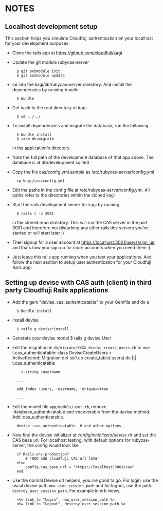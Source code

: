 NOTES
======

Localhost development setup
-----------------------------
 
This section helps you simulate Cloudfuji authentication on your localhost for your development purposes.

* Clone the rails app at <https://github.com/cloudfuji/kagi>

* Update the git module rubycas-server

        $ git submodule init
        $ git submodule update

* cd into the kagi/lib/rubycas-server directory. And install the dependencies by running bundle

        $ bundle

* Get back to the root directory of kagi.

        $ cd ../../

* To install dependencies and migrate the database, run the following

        $ bundle install
        $ rake db:migrate
 
  in the application's directory.

* Note the full path of the development database of that app above. The database is at db/development.sqlite3

* Copy the file cas/config.yml.sample as /etc/rubycas-server/config.yml

        cp kagi/cas/config.yml

* Edit the paths in the config file at /etc/rubycas-server/config.yml. All paths refer to the directories within the cloned kagi

* Start the rails development server for kagi by running

        $ rails s -p 3001

  in the cloned repo directory. This will run the CAS server in the port 3001 and therefore not disturbing any other rails dev servers you've started or will start later :)

* Then signup for a user account at <https://localhost:3001/users/sign_up> and thats how you sign up for more accounts when you need them :)

* Just leave this rails app running when you test your applications. And follow the next section to setup user authentication for your Cloudfuji Rails app.


Setting up devise with CAS auth (client) in third party Cloudfuji Rails applications
-----------------------------------------------------------

* Add the gem "devise_cas_authenticatable" to your Gemfile and do a

        $ bundle install

* Install devise
    
        $ rails g devise:install

* Generate your devise model
        $ rails g devise User
      
* Edit the migration in `db/migrate/XXXX_devise_create_users.rb` to use t.cas_authenticatable:
    class DeviseCreateUsers < ActiveRecord::Migration
      def self.up
        create_table(:users) do |t|
          t.cas_authenticatable
    
          t.string :username
    
        ...

        add_index :users, :username, :unique=>true

        ...

* Edit the model file `app/models/user.rb`, remove :database_authenticatable and :recoverable from the _devise_ method. Add :cas_authenticatable.

        devise :cas_authenticatable  # and other options


* Now find the devise initializer at _config/initializers/devise.rb_ and set the CAS base url. For localhost testing, with default options for rubycas-server, the config would look like
  
        if Rails.env.production?
            # TODO add cloudfuji CAS url later
        else
            config.cas_base_url = "https://localhost:3001/cas"
        end

* Use the normal Devise url helpers, you are good to go. For login, use the usual devise path `new_user_session_path` and for logout, use the path `destroy_user_session_path`. For example in erb views,

        <%= link_to "Login", new_user_session_path %>
        <%= link_to "Logout", destroy_user_session_path %>
